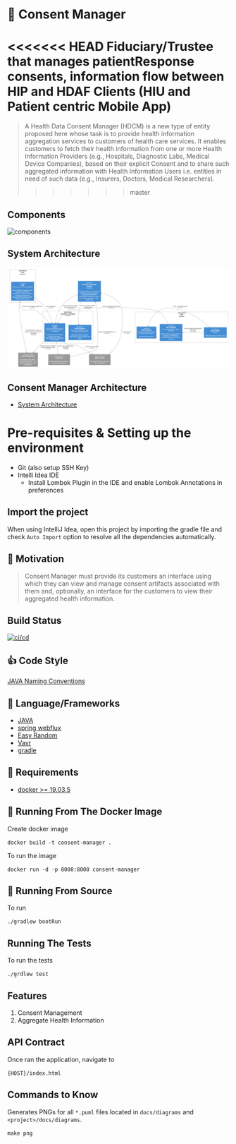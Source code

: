 # :convenience_store: Consent Manager

<<<<<<< HEAD
Fiduciary/Trustee that manages patientResponse consents, information flow between HIP and HDAF Clients
(HIU and Patient centric Mobile App)
=======
> A Health Data Consent Manager (HDCM) is a new type of entity proposed here whose task is to provide
> health information aggregation services to customers of health care services. It enables customers to
> fetch their health information from one or more Health Information Providers (e.g., Hospitals,
> Diagnostic Labs, Medical Device Companies), based on their explicit Consent and to share such
> aggregated information with Health Information Users i.e. entities in need of such data (e.g., Insurers,
> Doctors, Medical Researchers).
>>>>>>> master

## Components

![components](docs/diagrams/ProjectEKA-Simplified-Arch.jpg)

## System Architecture

![Architecture](docs/diagrams/architecture.png)

## Consent Manager Architecture

* [System Architecture](./docs/architecture.md)

# Pre-requisites & Setting up the environment

 * Git (also setup SSH Key)
 * Intelli Idea IDE
   * Install Lombok Plugin in the IDE and enable Lombok Annotations in preferences
 
## Import the project

When using IntelliJ Idea, open this project by importing the gradle file and check `Auto Import` option to resolve 
all the dependencies automatically.

## :muscle: Motivation

> Consent Manager must provide its customers an interface using which they can view
> and manage consent artifacts associated with them and, optionally, an interface for
> the customers to view their aggregated health information.

## Build Status

[![ci/cd](https://github.com/ProjectEKA/hdaf/workflows/GitHub%20Actions/badge.svg)](https://github.com/ProjectEKA/hdaf/actions)

## :+1: Code Style

[JAVA Naming Conventions](https://google.github.io/styleguide/javaguide.html)

## :tada: Language/Frameworks

*   [JAVA](https://docs.microsoft.com/en-us/dotnet/csharp/language-reference/)
*   [spring webflux](https://docs.microsoft.com/en-us/aspnet/core/?view=aspnetcore-3.1)
*   [Easy Random](https://github.com/j-easy/easy-random)
*   [Vavr](https://www.vavr.io/vavr-docs/)
*   [gradle](https://docs.gradle.org/5.6.4/userguide/userguide.html)

## :checkered_flag: Requirements

*   [docker >= 19.03.5](https://www.docker.com/)

## :whale: Running From The Docker Image

Create docker image

```alpha
docker build -t consent-manager .
```

To run the image

```alpha
docker run -d -p 8000:8000 consent-manager
```

## :rocket: Running From Source

To run

```alpha
./gradlew bootRun
```

## Running The Tests

To run the tests
```alpha
./grdlew test
```

## Features

1.  Consent Management
2.  Aggregate Health Information

## API Contract

Once ran the application, navigate to

```alpha
{HOST}/index.html
```

## Commands to Know

Generates PNGs for all `*.puml` files located in `docs/diagrams` and `<project>/docs/diagrams`.

 ```alpha
 make png
```